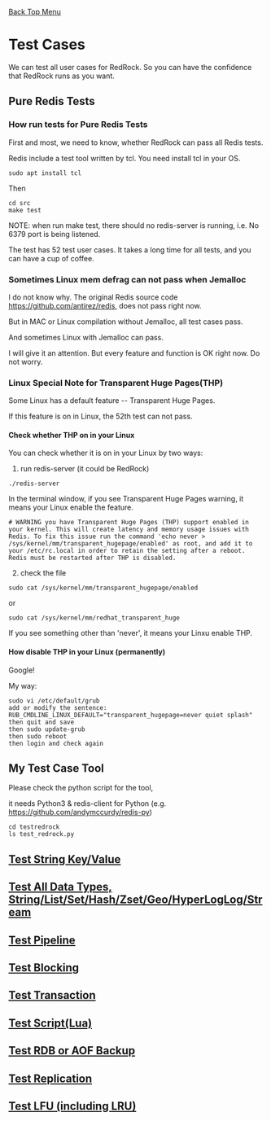 [Back Top Menu](../README.md)

# Test Cases

We can test all user cases for RedRock. So you can have the confidence that RedRock runs as you want.

## Pure Redis Tests

### How run tests for Pure Redis Tests

First and most, we need to know, whether RedRock can pass all Redis tests.

Redis include a test tool written by tcl. You need install tcl in your OS.
```
sudo apt install tcl
```
Then
```
cd src
make test
```
NOTE: when run make test, there should no redis-server is running, i.e. No 6379 port is being listened.

The test has  52 test user cases. It takes a long time for all tests, and you can have a cup of coffee.

### Sometimes Linux mem defrag can not pass when Jemalloc

I do not know why. The original Redis source code https://github.com/antirez/redis, does not pass right now.

But in MAC or Linux compilation without Jemalloc, all test cases pass.

And sometimes Linux with Jemalloc can pass.

I will give it an attention. But every feature and function is OK right now. Do not worry.

### Linux Special Note for Transparent Huge Pages(THP)

Some Linux has a default feature -- Transparent Huge Pages.

If this feature is on in Linux, the 52th test can not pass.

#### Check whether THP on in your Linux 

You can check whether it is on in your Linux by two ways:

1. run redis-server (it could be RedRock)
```
./redis-server
```
In the terminal window, if you see Transparent Huge Pages warning, it means your Linux enable the feature.
```
# WARNING you have Transparent Huge Pages (THP) support enabled in your kernel. This will create latency and memory usage issues with Redis. To fix this issue run the command 'echo never > /sys/kernel/mm/transparent_hugepage/enabled' as root, and add it to your /etc/rc.local in order to retain the setting after a reboot. Redis must be restarted after THP is disabled.
```

2. check the file
```
sudo cat /sys/kernel/mm/transparent_hugepage/enabled
```
or 
```
sudo cat /sys/kernel/mm/redhat_transparent_huge
```
If you see something other than 'never', it means your Linxu enable THP.

#### How disable THP in your Linux (permanently)

Google!

My way:

```
sudo vi /etc/default/grub
add or modify the sentence:
RUB_CMDLINE_LINUX_DEFAULT="transparent_hugepage=never quiet splash"
then quit and save
then sudo update-grub
then sudo reboot
then login and check again 
```

## My Test Case Tool

Please check the python script for the tool, 

it needs Python3 & redis-client for Python (e.g. https://github.com/andymccurdy/redis-py)
```
cd testredrock
ls test_redrock.py
```

## [Test String Key/Value](test_en_kv.md)

## [Test All Data Types, String/List/Set/Hash/Zset/Geo/HyperLogLog/Stream](test_en_alltypes.md)

## [Test Pipeline](test_en_pipeline.md)

## [Test Blocking](test_en_block.md)

## [Test Transaction](test_en_transaction.md)

## [Test Script(Lua)](test_en_lua.md)

## [Test RDB or AOF Backup](test_en_backup.md)

## [Test Replication](test_en_replication.md)

## [Test LFU (including LRU)](test_en_lfu.md)



